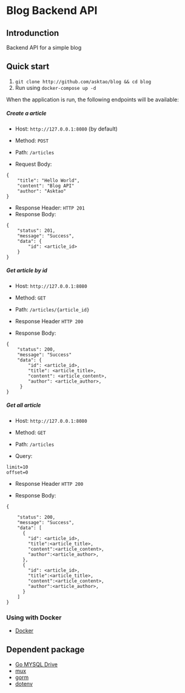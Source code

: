 # Blog Backend API

## Introdunction
Backend API for a simple blog

## Quick start

1. `git clone http://github.com/asktao/blog && cd blog`
2. Run using `docker-compose up -d`


When the application is run, the following endpoints will be available:

##### Create a article

- Host: `http://127.0.0.1:8080` (by default)

- Method: `POST`

- Path: `/articles`

- Request Body:
```
{
    "title": "Hello World",
    "content": "Blog API"
    "author": "Asktao"
}
```
- Response Header: `HTTP 201`
- Response Body:
```
{
    "status": 201,
    "message": "Success",
    "data": {
        "id": <article_id>
    }
}
```

##### Get article by id

- Host: `http://127.0.0.1:8080`

- Method: `GET`

- Path: `/articles/{article_id}`

- Response Header `HTTP 200`

- Response Body:
```
{
    "status": 200,
    "message": "Success"
    "data": {
        "id": <article_id>,
        "title": <article_title>,
        "content": <article_content>,
        "author": <article_author>,
     }
}
```

##### Get all article

- Host: `http://127.0.0.1:8080`

- Method: `GET`

- Path: `/articles`

- Query:
```
limit=10
offset=0
```

- Response Header `HTTP 200`

- Response Body:
```
{

    "status": 200,
    "message": "Success",
    "data": [
      {
        "id": <article_id>,
        "title":<article_title>,
        "content":<article_content>,
        "author":<article_author>,
      },
      {
        "id": <article_id>,
        "title":<article_title>,
        "content":<article_content>,
        "author":<article_author>,
      }
    ]
}
```

### Using with Docker
* [Docker](https://www.docker.com)



## Dependent package
* [Go MYSQL Drive](github.com/go-sql-driver/mysql)
* [mux](github.com/gorilla/mux)
* [gorm](https://github.com/jinzhu/gorm)
* [dotenv](https://github.com/joho/godotenv)
